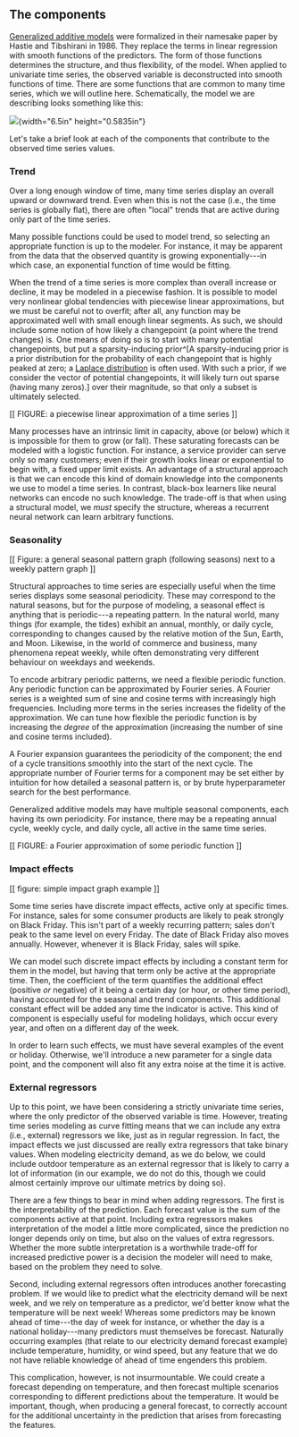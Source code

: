 ## The components

[Generalized additive models](https://projecteuclid.org/euclid.ss/1177013604) were formalized
in their namesake paper by Hastie and Tibshirani in 1986. They replace
the terms in linear regression with smooth functions of the predictors.
The form of those functions determines the structure, and thus
flexibility, of the model. When applied to univariate time series, the
observed variable is deconstructed into smooth functions of time. There
are some functions that are common to many time series, which we will
outline here. Schematically, the model we are describing looks something
like this:

![](Pictures/10000201000002B30000003E2B6BA8EF3522AFF9.png){width="6.5in"
height="0.5835in"}

Let's take a brief look at each of the components that contribute to the
observed time series values.

### Trend

Over a long enough window of time, many time series display an overall
upward or downward trend. Even when this is not the case (i.e., the time
series is globally flat), there are often "local" trends that are active
during only part of the time series.

Many possible functions could be used to model trend, so selecting an
appropriate function is up to the modeler. For instance, it may be
apparent from the data that the observed quantity is growing
exponentially---in which case, an exponential function of time would be
fitting.

When the trend of a time series is more complex than overall increase or
decline, it may be modeled in a piecewise fashion. It is possible to
model very nonlinear global tendencies with piecewise linear
approximations, but we must be careful not to overfit; after all, any
function may be approximated well with small enough linear segments. As
such, we should include some notion of how likely a changepoint (a point
where the trend changes) is. One means of doing so is to start with many
potential changepoints, but put a sparsity-inducing prior^[A sparsity-inducing
prior is a prior distribution for the probability of each changepoint that is
highly peaked at zero; a
[Laplace distribution](https://en.wikipedia.org/wiki/Laplace_distribution)
is often used. With such a prior, if we consider the vector of potential
changepoints, it will likely turn out sparse (having many zeros).] over
their magnitude, so that only a subset is ultimately selected.

\[\[ FIGURE: a piecewise linear approximation of a time series \]\]

Many processes have an intrinsic limit in capacity, above (or below)
which it is impossible for them to grow (or fall). These saturating
forecasts can be modeled with a logistic function. For instance, a
service provider can serve only so many customers; even if their growth
looks linear or exponential to begin with, a fixed upper limit exists.
An advantage of a structural approach is that we can encode this kind of
domain knowledge into the components we use to model a time series. In
contrast, black-box learners like neural networks can encode no such
knowledge. The trade-off is that when using a structural model, we
*must* specify the structure, whereas a recurrent neural network can
learn arbitrary functions.

### Seasonality

\[\[ Figure: a general seasonal pattern graph (following seasons) next
to a weekly pattern graph \]\]

Structural approaches to time series are especially useful when the time
series displays some seasonal periodicity. These may correspond to the
natural seasons, but for the purpose of modeling, a seasonal effect is
anything that is periodic---a repeating pattern. In the natural world,
many things (for example, the tides) exhibit an annual, monthly, or
daily cycle, corresponding to changes caused by the relative motion of
the Sun, Earth, and Moon. Likewise, in the world of commerce and
business, many phenomena repeat weekly, while often demonstrating very
different behaviour on weekdays and weekends.

To encode arbitrary periodic patterns, we need a flexible periodic
function. Any periodic function can be approximated by Fourier series. A
Fourier series is a weighted sum of sine and cosine terms with
increasingly high frequencies. Including more terms in the series
increases the fidelity of the approximation. We can tune how flexible
the periodic function is by increasing the *degree* of the approximation
(increasing the number of sine and cosine terms included).

A Fourier expansion guarantees the periodicity of the component; the end
of a cycle transitions smoothly into the start of the next cycle. The
appropriate number of Fourier terms for a component may be set either by
intuition for how detailed a seasonal pattern is, or by brute
hyperparameter search for the best performance.

Generalized additive models may have multiple seasonal components, each
having its own periodicity. For instance, there may be a repeating
annual cycle, weekly cycle, and daily cycle, all active in the same time
series.

\[\[ FIGURE: a Fourier approximation of some periodic function \]\]

### Impact effects

\[\[ figure: simple impact graph example \]\]

Some time series have discrete impact effects, active only at specific
times. For instance, sales for some consumer products are likely to peak
strongly on Black Friday. This isn't part of a weekly recurring pattern;
sales don't peak to the same level on every Friday. The date of Black
Friday also moves annually. However, whenever it is Black Friday, sales
will spike.

We can model such discrete impact effects by including a constant term
for them in the model, but having that term only be active at the
appropriate time. Then, the coefficient of the term quantifies the
additional effect (positive *or* negative) of it being a certain day (or
hour, or other time period), having accounted for the seasonal and trend
components. This additional constant effect will be added any time the
indicator is active. This kind of component is especially useful for
modeling holidays, which occur every year, and often on a different day
of the week.

In order to learn such effects, we must have several examples of the
event or holiday. Otherwise, we'll introduce a new parameter for a
single data point, and the component will also fit any extra noise at
the time it is active.

### External regressors

Up to this point, we have been considering a strictly univariate time
series, where the only predictor of the observed variable is time.
However, treating time series modeling as curve fitting means that we
can include any extra (i.e., external) regressors we like, just as in
regular regression. In fact, the impact effects we just discussed are
really extra regressors that take binary values. When modeling
electricity demand, as we do below, we could include outdoor temperature
as an external regressor that is likely to carry a lot of information
(in our example, we do not do this, though we could almost certainly
improve our ultimate metrics by doing so).

There are a few things to bear in mind when adding regressors. The first
is the interpretability of the prediction. Each forecast value is the
sum of the components active at that point. Including extra regressors
makes interpretation of the model a little more complicated, since the
prediction no longer depends only on time, but also on the values of
extra regressors. Whether the more subtle interpretation is a worthwhile
trade-off for increased predictive power is a decision the modeler will
need to make, based on the problem they need to solve.

Second, including external regressors often introduces another
forecasting problem. If we would like to predict what the electricity
demand will be next week, and we rely on temperature as a predictor,
we'd better know what the temperature will be next week! Whereas some
predictors may be known ahead of time---the day of week for instance, or
whether the day is a national holiday---many predictors must themselves
be forecast. Naturally occurring examples (that relate to our
electricity demand forecast example) include temperature, humidity, or
wind speed, but any feature that we do not have reliable knowledge of
ahead of time engenders this problem.

This complication, however, is not insurmountable. We could create a
forecast depending on temperature, and then forecast multiple scenarios
corresponding to different predictions about the temperature. It would
be important, though, when producing a general forecast, to correctly
account for the additional uncertainty in the prediction that arises
from forecasting the features.